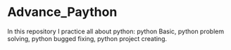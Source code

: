 # Advance_Paython
In this repository I practice all about python:
python Basic,
python problem solving,
python bugged fixing,
python project creating.

